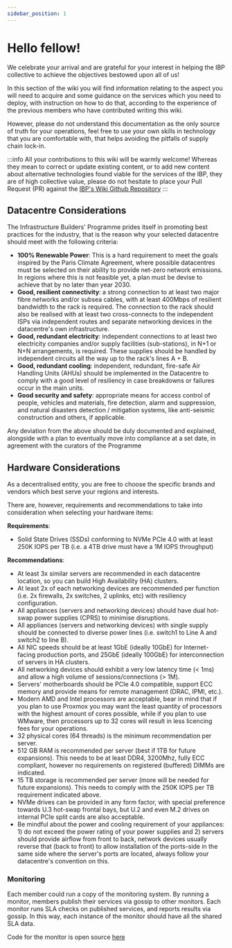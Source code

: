 ```yaml
---
sidebar_position: 1
---
```


# Hello fellow!

We celebrate your arrival and are grateful for your interest in helping the IBP collective to achieve the objectives bestowed upon all of us!

In this section of the wiki you will find information relating to the aspect you will need to acquire and some guidance on the services which you need to deploy, with instruction on how to do that, according to the experience of the previous members who have contributed writing this wiki.

However, please do not understand this documentation as the only source of truth for your operations, feel free to use your own skills in technology that you are comfortable with, that helps avoiding the pitfalls of supply chain lock-in.

:::info
All your contributions to this wiki will be warmly welcome!
Whereas they mean to correct or update existing content, or to add new content about alternative technologies found viable for the services of the IBP, they are of high collective value, please do not hesitate to place your Pull Request (PR) against the [IBP's Wiki Github Repository](https://github.com/ibp-network/wiki)
:::

## Datacentre Considerations

The Infrastructure Builders' Programme prides itself in promoting best practices for the industry, that is the reason why your selected datacentre should meet with the following criteria:

- **100% Renewable Power**: This is a hard requirement to meet the goals inspired by the Paris Climate Agreement, where possible datacentres must be selected on their ability to provide net-zero network emissions. In regions where this is not feasible yet, a plan must be devise to achieve that by no later than year 2030.
- **Good, resilient connectivity**: a strong connection to at least two major fibre networks and/or subsea cables, with at least 400Mbps of resilient bandwidth to the rack is required. The connection to the rack should also be realised with at least two cross-connects to the independent ISPs via independent routes and separate networking devices in the datacentre's own infrastructure.
- **Good, redundant electricity**: independent connections to at least two electricity companies and/or supply facilities (sub-stations), in N+1 or N+N arrangements, is required. These supplies should be handled by independent circuits all the way up to the rack's lines A + B.
- **Good, redundant cooling**: independent, redundant, fire-safe Air Handling Units (AHUs) should be implemented in the Datacentre to comply with a good level of resiliency in case breakdowns or failures occur in the main units.
- **Good security and safety**: appropriate means for access control of people, vehicles and materials, fire detection, alarm and suppression, and natural disasters detection / mitigation systems, like anti-seismic construction and others, if applicable.

Any deviation from the above should be duly documented and explained, alongside with a plan to eventually move into compliance at a set date, in agreement with the curators of the Programme

## Hardware Considerations

As a decentralised entity, you are free to choose the specific brands and vendors which best serve your regions and interests.

There are, however, requirements and recommendations to take into consideration when selecting your hardware items:

**Requirements**:

- Solid State Drives (SSDs) conforming to NVMe PCIe 4.0 with at least 250K IOPS per TB (i.e. a 4TB drive must have a 1M IOPS throughput)

**Recommendations**:

- At least 3x similar servers are recommended in each datacentre location, so you can build High Availability (HA) clusters.
- At least 2x of each networking devices are recommended per function (i.e. 2x firewalls, 2x switches, 2 uplinks, etc) with resiliency configuration.
- All appliances (servers and networking devices) should have dual hot-swap power supplies (CPRS) to minimise disruptions.
- All appliances (servers and networking devices) with single supply should be connected to diverse power lines (i.e. switch1 to Line A and switch2 to line B).
- All NIC speeds should be at least 1GbE (ideally 10GbE) for Internet-facing production ports, and 25GbE (ideally 100GbE) for interconnection of servers in HA clusters.
- All networking devices should exhibit a very low latency time (< 1ms) and allow a high volume of sessions/connections (> 1M).
- Servers' motherboards should be PCIe 4.0 compatible, support ECC memory and provide means for remote management (DRAC, IPMI, etc.).
- Modern AMD and Intel processors are acceptable, bear in mind that if you plan to use Proxmox you may want the least quantity of processors with the highest amount of cores possible, while if you plan to use WMware, then processors up to 32 cores will result in less licencing fees for your operations.
- 32 physical cores (64 threads) is the minimum recommendation per server.
- 512 GB RAM is recommended per server (best if 1TB for future expansions). This needs to be at least DDR4, 3200Mhz, fully ECC compliant, however no requirements on registered (buffered) DIMMs are indicated.
- 15 TB storage is recommended per server (more will be needed for future expansions). This needs to comply with the 250K IOPS per TB requirement indicated above.
- NVMe drives can be provided in any form factor, with special preference towards U.3 hot-swap frontal bays, but U.2 and even M.2 drives on internal PCIe split cards are also acceptable.
- Be mindful about the power and cooling requirement of your appliances: 1) do not exceed the power rating of your power supplies and 2) servers should provide airflow from front to back, network devices usually reverse that (back to front) to allow installation of the ports-side in the same side where the server's ports are located, always follow your datacentre's convention on this.

### Monitoring

Each member could run a copy of the monitoring system. By running a monitor, members publish their services via gossip to other monitors. Each monitor runs SLA checks on published services, and reports results via gossip. In this way, each instance of the monitor should have all the shared SLA data.

Code for the monitor is open source [here](https://github.com/dotsama-ibp/dotsama-ibp/tree/main/monitor)
